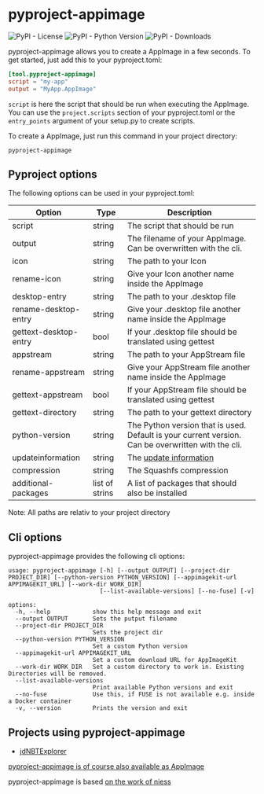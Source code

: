 # pyproject-appimage

![PyPI - License](https://img.shields.io/pypi/l/pyproject-appimage)
![PyPI - Python Version](https://img.shields.io/pypi/pyversions/pyproject-appimage)
![PyPI - Downloads](https://img.shields.io/pypi/dm/pyproject-appimage)

pyproject-appimage allows you to create a AppImage in a few seconds. To get started, just add this to your pyproject.toml:

```toml
[tool.pyproject-appimage]
script = "my-app"
output = "MyApp.AppImage"
```
`script` is here the script that should be run when executing the AppImage. You can use the `project.scripts` section of your pyproject.toml or the `entry_points` argument of your setup.py to create scripts.

To create a AppImage, just run this command in your project directory:
```
pyproject-appimage
```

## Pyproject options
The following options can be used in your pyproject.toml:

| Option | Type |Description |
| ------ | ------ | ------ |
| script | string | The script that should be run |
| output | string | The filename of your AppImage. Can be overwritten with the cli. |
| icon   | string | The path to your Icon |
| rename-icon | string | Give your Icon another name inside the AppImage |
| desktop-entry | string | The path to your .desktop file |
| rename-desktop-entry | string | Give your .desktop file another name inside the AppImage |
| gettext-desktop-entry | bool | If your .desktop file should be translated using gettest |
| appstream | string | The path to your AppStream file |
| rename-appstream | string | Give your AppStream file another name inside the AppImage |
| gettext-appstream | bool | If your AppStream file should be translated using gettest |
| gettext-directory | string | The path to your gettext directory |
| python-version | string | The Python version that is used. Default is your current version. Can be overwritten with the cli. |
| updateinformation | string | The [update information](https://github.com/AppImage/AppImageSpec/blob/master/draft.md#update-information)
| compression | string | The Squashfs compression
| additional-packages | list of strins | A list of packages that should also be installed

Note: All paths are relativ to your project directory

## Cli options
pyproject-appimage provides the following cli options:
```
usage: pyproject-appimage [-h] [--output OUTPUT] [--project-dir PROJECT_DIR] [--python-version PYTHON_VERSION] [--appimagekit-url APPIMAGEKIT_URL] [--work-dir WORK_DIR]
                          [--list-available-versions] [--no-fuse] [-v]

options:
  -h, --help            show this help message and exit
  --output OUTPUT       Sets the putput filename
  --project-dir PROJECT_DIR
                        Sets the project dir
  --python-version PYTHON_VERSION
                        Set a custom Python version
  --appimagekit-url APPIMAGEKIT_URL
                        Set a custom download URL for AppImageKit
  --work-dir WORK_DIR   Set a custom directory to work in. Existing Directories will be removed.
  --list-available-versions
                        Print available Python versions and exit
  --no-fuse             Use this, if FUSE is not available e.g. inside a Docker container
  -v, --version         Prints the version and exit
```

## Projects using pyproject-appimage
* [jdNBTExplorer](https://codeberg.org/JakobDev/jdNBTExplorer)

[pyproject-appimage is of course also available as AppImage](https://codeberg.org/JakobDev/pyproject-appimage/releases/latest)

pyproject-appimage is based [on the work of niess](https://github.com/niess/python-appimage)
